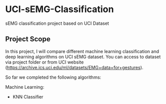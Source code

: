# UCI-sEMG-Classification
sEMG classification project based on UCI Dataset


## Project Scope

In this project, I will compare different machine learning classification and deep learning algorithms on UCI sEMG dataset. You can access to dataset via project folder or from UCI website (https://archive.ics.uci.edu/ml/datasets/EMG+data+for+gestures).

So far we completed the following algorithms:

Machine Learning:

- KNN Classifier







